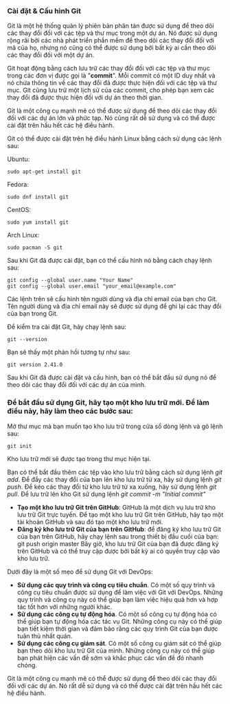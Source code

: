 ### Cài đặt & Cấu hình Git
Git là một hệ thống quản lý phiên bản phân tán được sử dụng để theo dõi các thay đổi đối với các tệp và thư mục trong một dự án. Nó được sử dụng rộng rãi bởi các nhà phát triển phần mềm để theo dõi các thay đổi đối với mã của họ, nhưng nó cũng có thể được sử dụng bởi bất kỳ ai cần theo dõi các thay đổi đối với một dự án.

Git hoạt động bằng cách lưu trữ các thay đổi đối với các tệp và thư mục trong các đơn vị được gọi là "**commit**". Mỗi commit có một ID duy nhất và nó chứa thông tin về các thay đổi đã được thực hiện đối với các tệp và thư mục. Git cũng lưu trữ một lịch sử của các commit, cho phép bạn xem các thay đổi đã được thực hiện đối với dự án theo thời gian.

Git là một công cụ mạnh mẽ có thể được sử dụng để theo dõi các thay đổi đối với các dự án lớn và phức tạp. Nó cũng rất dễ sử dụng và có thể được cài đặt trên hầu hết các hệ điều hành.

Git có thể được cài đặt trên hệ điều hành Linux bằng cách sử dụng các lệnh sau:

Ubuntu:

    sudo apt-get install git

Fedora:

    sudo dnf install git

CentOS:

    sudo yum install git

Arch Linux:

    sudo pacman -S git

Sau khi Git đã được cài đặt, bạn có thể cấu hình nó bằng cách chạy lệnh sau:

    git config --global user.name "Your Name"
    git config --global user.email "your_email@example.com"

Các lệnh trên sẽ cấu hình tên người dùng và địa chỉ email của bạn cho Git. Tên người dùng và địa chỉ email này sẽ được sử dụng để ghi lại các thay đổi của bạn trong Git.

Để kiểm tra cài đặt Git, hãy chạy lệnh sau:

    git --version

Bạn sẽ thấy một phản hồi tương tự như sau:

    git version 2.41.0

Sau khi Git đã được cài đặt và cấu hình, bạn có thể bắt đầu sử dụng nó để theo dõi các thay đổi đối với các dự án của mình.

### Để bắt đầu sử dụng Git, hãy tạo một kho lưu trữ mới. Để làm điều này, hãy làm theo các bước sau:

Mở thư mục mà bạn muốn tạo kho lưu trữ trong cửa sổ dòng lệnh và gõ lệnh sau:

    git init

Kho lưu trữ mới sẽ được tạo trong thư mục hiện tại.

Bạn có thể bắt đầu thêm các tệp vào kho lưu trữ bằng cách sử dụng lệnh *git add*. Để đẩy các thay đổi của bạn lên kho lưu trữ từ xa, hãy sử dụng lệnh *git push*. Để kéo các thay đổi từ kho lưu trữ từ xa xuống, hãy sử dụng lệnh *git pull*. Để lưu trữ lên kho Git sử dụng lệnh *git commit -m "Initial commit"*

- **Tạo một kho lưu trữ Git trên GitHub**: GitHub là một dịch vụ lưu trữ kho lưu trữ Git trực tuyến. Để tạo một kho lưu trữ Git trên GitHub, hãy tạo một tài khoản GitHub và sau đó tạo một kho lưu trữ mới.
- **Đăng ký kho lưu trữ Git của bạn trên GitHub**: để đăng ký kho lưu trữ Git của bạn trên GitHub, hãy chạy lệnh sau trong thiết bị đầu cuối của bạn:
    git push origin master
Bây giờ, kho lưu trữ Git của bạn đã được đăng ký trên GitHub và có thể truy cập được bởi bất kỳ ai có quyền truy cập vào kho lưu trữ.

Dưới đây là một số mẹo để sử dụng Git với DevOps:

- **Sử dụng các quy trình và công cụ tiêu chuẩn**. Có một số quy trình và công cụ tiêu chuẩn được sử dụng để làm việc với Git với DevOps. Những quy trình và công cụ này có thể giúp bạn làm việc hiệu quả hơn và hợp tác tốt hơn với những người khác.
- **Sử dụng các công cụ tự động hóa**. Có một số công cụ tự động hóa có thể giúp bạn tự động hóa các tác vụ Git. Những công cụ này có thể giúp bạn tiết kiệm thời gian và đảm bảo rằng các quy trình Git của bạn được tuân thủ nhất quán.
- **Sử dụng các công cụ giám sát**. Có một số công cụ giám sát có thể giúp bạn theo dõi kho lưu trữ Git của mình. Những công cụ này có thể giúp bạn phát hiện các vấn đề sớm và khắc phục các vấn đề đó nhanh chóng.

Git là một công cụ mạnh mẽ có thể được sử dụng để theo dõi các thay đổi đối với các dự án. Nó rất dễ sử dụng và có thể được cài đặt trên hầu hết các hệ điều hành.